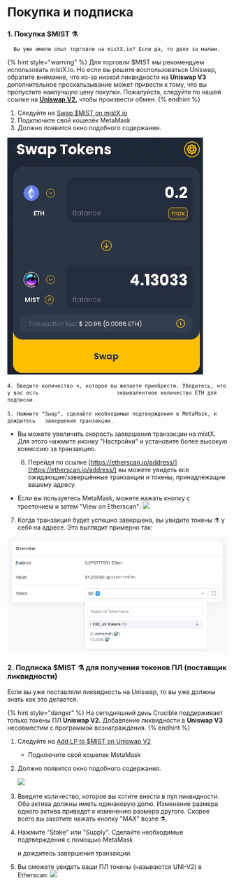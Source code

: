 # Покупка и подписка

### **1. Покупка $MIST ⚗️**

      Вы уже имели опыт торговли на mistX.io? Если да, то дело за малым. 

{% hint style="warning" %}
Для торговли $MIST мы рекомендуем использовать mistX.io. Но если вы решите воспользоваться Uniswap, обратите внимание, что из-за низкой ликвидности на **Uniswap V3** дополнительное проскальзывание может привести к тому, что вы пропустите наилучшую цену покупки. Пожалуйста, следуйте по нашей ссылке на [**Uniswap V2**](https://app.uniswap.org/#/swap?outputCurrency=0x88acdd2a6425c3faae4bc9650fd7e27e0bebb7ab&use=V2)**,** чтобы произвести обмен.
{% endhint %}

1. Следуйте на [Swap $MIST on mistX.io](http://swap.alchemist.wtf/)​
2. Подключите свой кошелёк MetaMask 
3. Должно появится окно подобного содержания.

![](../.gitbook/assets/image%20%2825%29%20%285%29.png)​

    4. Введите количество ⚗️, которое вы желаете приобрести. Убедитесь, что у вас есть                         эквивалентное количество ETH для подписки. 

    5. Нажмите "Swap", сделайте необходимые подтверждения в MetaMask, и дождитесь   завершения транзакции. 

*  Вы можете увеличить скорость завершения транзакции на mistX. Для этого нажмите иконку "Настройки" и установите более высокую комиссию за транзакцию. 

    6. Перейдя по ссылке [https://etherscan.io/address/](https://etherscan.io/address/) вы можете увидеть все ожидающие/завершённые транзакции и токены, принадлежащие вашему адресу. 

* Если вы пользуетесь MetaMask, можете нажать кнопку с троеточием и затем "View on Etherscan": ​![](https://lh3.googleusercontent.com/ejeEyC_MlnPW_s31UPuqprb-3Dw6QiTUuWeJJreE7-4YKsbVZUlbbHNdu2yc3kWzsYUUlDQxQhrMKx9PcQy-tA3ZgMQOGFMf8Sjp8PS_amV0xXGzft69iQ8Nc7zhunsjGL-3C19F)​

7. Когда транзакция будет успешно завершена, вы увидите токены ⚗️ у себя на адресе. Это выглядит примерно так:

![](../.gitbook/assets/image%20%2817%29%20%282%29%20%282%29%20%282%29.png)

### **2. Подписка $MIST ⚗️  для получения токенов ПЛ \(поставщик ликвидности\)**

Если вы уже поставляли ликвидность на Uniswap, то вы уже должны знать как это делается.

{% hint style="danger" %}
На сегодняшний день Crucible поддерживает только токены ПЛ **Uniswap V2.** Добавление ликвидности в **Uniswap V3** несовместим с программой вознаграждения. 
{% endhint %}

1. Следуйте на [Add LP to $MIST on Uniswap V2](https://app.uniswap.org/#/add/v2/0x88acdd2a6425c3faae4bc9650fd7e27e0bebb7ab/ETH)
   * Подключите свой кошелек MetaMask
2. Должно появится окно подобного содержания.

    ![](https://i.imgur.com/7paIEyF.png)​

3. Введите количество, которое вы хотите внести в пул ликвидности. Оба актива должны иметь одинаковую долю. Изменение размера одного актива приведет к изменению размера другого. Скорее всего вы захотите нажать кнопку "МАХ" возле  ⚗️.
4. Нажмите "Stake" или "Supply". Сделайте необходимые подтверждения с помощью MetaMask

    и дождитесь завершения транзакции.

5. Вы сможете увидеть ваши ПЛ токены \(называются UNI-V2\) в Etherscan: ![](https://i.imgur.com/6hAoHGw.png)

